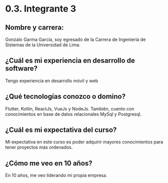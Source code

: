 # 0.3. Integrante 3

## Nombre y carrera: 
Gonzalo Garma García, soy egresado de la Carrera de Ingeniería de Sistemas de la Universidad de Lima.

## ¿Cuál es mi experiencia en desarrollo de software? 
Tengo experiencia en desarrollo móvil y web

## ¿Qué tecnologías conozco o domino? 
Flutter, Kotlin, ReactJs, VueJs y NodeJs. También, cuento con conocimientos en base de datos relacionales MySql y Postgresql.

## ¿Cuál es mi expectativa del curso? 
Mi expectativa en este curso es poder adquirir mayores conocimientos para tener proyectos más ordenados.

## ¿Cómo me veo en 10 años? 
En 10 años, me veo liderando mi propia empresa.
